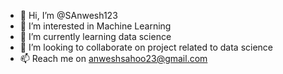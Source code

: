 - 👋 Hi, I’m @SAnwesh123
- 👀 I’m interested in Machine Learning
- 🌱 I’m currently learning data science
- 💞️ I’m looking to collaborate on project related to data science
- 📫 Reach me on anweshsahoo23@gmail.com

<!---
SAnwesh123/SAnwesh123 is a ✨ special ✨ repository because its `README.md` (this file) appears on your GitHub profile.
You can click the Preview link to take a look at your changes.
--->
